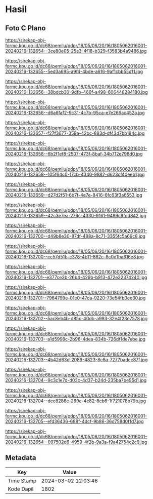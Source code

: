 # Hasil

## Foto C Plano

https://sirekap-obj-formc.kpu.go.id/dc68/pemilu/pdpr/18/05/06/20/16/1805062016001-20240216-132654--3ce80e05-25a3-4f18-b329-f3583b4a9486.jpg

https://sirekap-obj-formc.kpu.go.id/dc68/pemilu/pdpr/18/05/06/20/16/1805062016001-20240216-132655--5ed3a695-a9f4-4bde-a616-9af1cbb55d11.jpg

https://sirekap-obj-formc.kpu.go.id/dc68/pemilu/pdpr/18/05/06/20/16/1805062016001-20240216-132656--38bdcb30-9dfb-466f-a498-606448284180.jpg

https://sirekap-obj-formc.kpu.go.id/dc68/pemilu/pdpr/18/05/06/20/16/1805062016001-20240216-132656--d6a6faf2-9c31-4c7b-95ca-e7e266ac452a.jpg

https://sirekap-obj-formc.kpu.go.id/dc68/pemilu/pdpr/18/05/06/20/16/1805062016001-20240216-132657--f27f3677-359a-42bc-883d-df43d7bb194c.jpg

https://sirekap-obj-formc.kpu.go.id/dc68/pemilu/pdpr/18/05/06/20/16/1805062016001-20240216-132658--6b2f1ef8-2507-473f-8baf-34b712e798d0.jpg

https://sirekap-obj-formc.kpu.go.id/dc68/pemilu/pdpr/18/05/06/20/16/1805062016001-20240216-132658--105f64c0-17cb-4340-9882-d623cf40eeb1.jpg

https://sirekap-obj-formc.kpu.go.id/dc68/pemilu/pdpr/18/05/06/20/16/1805062016001-20240216-132659--d27d2f51-6b7f-4e7e-8416-6fc63f3a6553.jpg

https://sirekap-obj-formc.kpu.go.id/dc68/pemilu/pdpr/18/05/06/20/16/1805062016001-20240216-132659--42c3e7ea-276c-4330-9161-9489c9fdd842.jpg

https://sirekap-obj-formc.kpu.go.id/dc68/pemilu/pdpr/18/05/06/20/16/1805062016001-20240216-132700--d49b8e30-87df-488a-8c71-3355fc5a66c8.jpg

https://sirekap-obj-formc.kpu.go.id/dc68/pemilu/pdpr/18/05/06/20/16/1805062016001-20240216-132700--cc57d51b-c378-4b11-862c-8c0d1ba616e8.jpg

https://sirekap-obj-formc.kpu.go.id/dc68/pemilu/pdpr/18/05/06/20/16/1805062016001-20240216-132701--e377ce3b-26b4-429b-b913-472e32374240.jpg

https://sirekap-obj-formc.kpu.go.id/dc68/pemilu/pdpr/18/05/06/20/16/1805062016001-20240216-132701--7964799e-01e0-47ca-9220-73e54fb0ee30.jpg

https://sirekap-obj-formc.kpu.go.id/dc68/pemilu/pdpr/18/05/06/20/16/1805062016001-20240216-132702--5ac8eb4b-d85c-40db-a993-32e4f23e7578.jpg

https://sirekap-obj-formc.kpu.go.id/dc68/pemilu/pdpr/18/05/06/20/16/1805062016001-20240216-132703--a1d5998c-2b96-4dea-834b-726df1de7ebe.jpg

https://sirekap-obj-formc.kpu.go.id/dc68/pemilu/pdpr/18/05/06/20/16/1805062016001-20240216-132703--4b42d63d-2089-4823-8c6a-7277badec87f.jpg

https://sirekap-obj-formc.kpu.go.id/dc68/pemilu/pdpr/18/05/06/20/16/1805062016001-20240216-132704--9c3c1e7d-d03c-4d37-b24d-235ba7be95d1.jpg

https://sirekap-obj-formc.kpu.go.id/dc68/pemilu/pdpr/18/05/06/20/16/1805062016001-20240216-132704--dec8286e-269e-4e82-8cb6-1f721078b79b.jpg

https://sirekap-obj-formc.kpu.go.id/dc68/pemilu/pdpr/18/05/06/20/16/1805062016001-20240216-132705--efd36436-688f-4dcf-9b86-36d758d0f1d7.jpg

https://sirekap-obj-formc.kpu.go.id/dc68/pemilu/pdpr/18/05/06/20/16/1805062016001-20240216-132654--097502d6-4959-4f2b-9a3a-f9a42754c2c9.jpg


## Metadata

| Key        | Value               |
| ---------- | ------------------- |
| Time Stamp | 2024-03-02 12:03:46 |
| Kode Dapil | 1802                |



